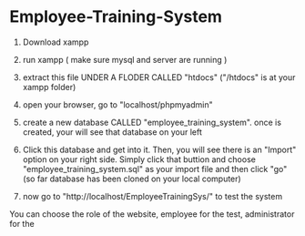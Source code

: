 # Employee-Training-System
1. Download xampp
2. run xampp ( make sure mysql and server are running )
3. extract this file UNDER A FLODER CALLED "htdocs" ("/htdocs" is at your xampp folder)
4. open your browser, go to "localhost/phpmyadmin"
5. create a new database CALLED "employee_training_system". once is created, your will see that database on your left
6. Click this database and get into it. Then, you will see there is an "Import" option on your right side. Simply click that buttion and choose "employee_training_system.sql" as your import file and then click "go"
	(so far database has been cloned on your local computer)

7. now go to "http://localhost/EmployeeTrainingSys/" to test the system

You can choose the role of the website, employee for the test, administrator for the

